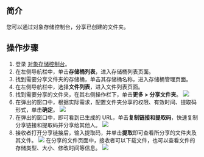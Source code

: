 ## 简介

您可以通过对象存储控制台，分享已创建的文件夹。

## 操作步骤

1. 登录 [对象存储控制台](https://console.cloud.tencent.com/cos5)。
2. 在左侧导航栏中，单击**存储桶列表**，进入存储桶列表页面。
3. 找到需要分享文件夹的存储桶，单击其存储桶名称，进入存储桶管理页面。
4. 在左侧导航栏中，选择**文件列表**，进入文件列表页面。
5. 找到需要分享的文件夹，在其右侧操作栏下，单击**更多 > 分享文件夹**。
![](https://main.qcloudimg.com/raw/74e38eb120865aa15c6371f4e51548ae.png)
6. 在弹出的窗口中，根据实际需求，配置文件夹分享的权限、有效时间、提取码形式，单击**确定**。
![](https://main.qcloudimg.com/raw/99889c6ab5a725ccd562e541142c5aa0.png)
7. 在弹出的窗口中，即可看到已生成的 URL，单击**复制链接和提取码**，快速复制分享链接和提取码并分享给其他人。
![](https://main.qcloudimg.com/raw/6e3ab9bcb5be44d0ad262bd58f44d35b.png)
8. 接收者打开分享链接后，输入提取码，并单击**提取**即可查看所分享的文件夹及其文件。
![](https://main.qcloudimg.com/raw/c9d231fa24afbe06e7b6db015b466691.png)
在分享的文件页面中，接收者可以下载文件，也可以查看文件的存储类型、大小、修改时间等信息。
![](https://main.qcloudimg.com/raw/a7d31765c04434d620b556c874ca2947.png)
